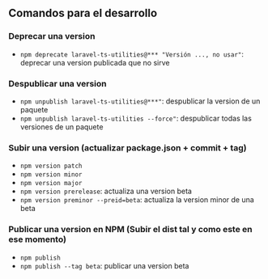 ## Comandos para el desarrollo

### Deprecar una version

* `npm deprecate laravel-ts-utilities@*** "Versión ..., no usar"`: deprecar una version publicada que no sirve

### Despublicar una version

* `npm unpublish laravel-ts-utilities@***"`: despublicar la version de un paquete
* `npm unpublish laravel-ts-utilities --force"`: despublicar todas las versiones de un paquete

### Subir una version (actualizar package.json + commit + tag)

* `npm version patch`
* `npm version minor`
* `npm version major`
* `npm version prerelease`: actualiza una version beta
* `npm version preminor --preid=beta`: actualiza la version minor de una beta

### Publicar una version en NPM (Subir el dist tal y como este en ese momento)

* `npm publish`
* `npm publish --tag beta`: publicar una version beta
